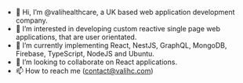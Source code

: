 - 👋 Hi, I’m @valihealthcare, a UK based web application development company.
- 👀 I’m interested in developing custom reactive single page web applications, that are user orientated.
- 🌱 I’m currently implementing React, NestJS, GraphQL, MongoDB, Firebase, TypeScript, NodeJS and Ubuntu.
- 💞️ I’m looking to collaborate on React applications.
- 📫 How to reach me (contact@valihc.com)

<!---
valihealthcare/valihealthcare is a ✨ special ✨ repository because its `README.md` (this file) appears on your GitHub profile.
You can click the Preview link to take a look at your changes.
--->
